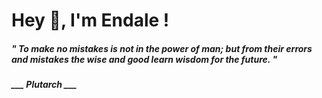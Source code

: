 <h1 title="head"> Hey 👋, I'm Endale !</h1>

**<h5><i>" To make no mistakes is not in the power of man; but from their errors and mistakes the wise and good learn wisdom for the future. "</i></h5>**

*<b>___ Plutarch ___</b>*
